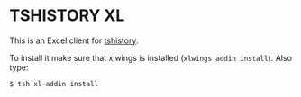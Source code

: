 # TSHISTORY XL

This is an Excel client for [tshistory][tshistory].

To install it make sure that xlwings is installed (`xlwings addin install`).
Also type:

```sh
$ tsh xl-addin install
```


[tshistory]: https://hg.sr.ht/~pythonian/tshistory
